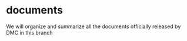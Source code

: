 # documents
We will organize and summarize all the documents officially released by DMC in this branch
